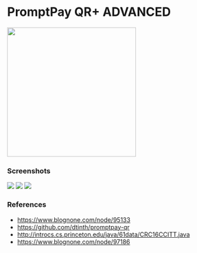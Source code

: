 # PromptPay QR+ ADVANCED

<a href='https://play.google.com/store/apps/details?id=com.diewland.android.qr_pp_40' title='Now available on Google Play'><img width='300' src='https://play.google.com/intl/en_us/badges/images/generic/en_badge_web_generic.png'></a>

### Screenshots

<img src='https://lh3.googleusercontent.com/eWLQfGI5bQ8vAsp5d4Bsl2mCEhcVY_twdbqnG4Cl397AZjoRecdrrNCQrGLlLmIL1mI=h900-rw'>
<img src='https://lh3.googleusercontent.com/sA5RaZuJbJvu_4rv-oVOJiUXRvyc8Ok4isXITuzIRRMcRd-N3_aFXOVY48yU49BZd2Y=h900-rw'>
<img src='https://lh3.googleusercontent.com/YRdcKFEx88Yx6lfi9GDPpHEyc-ifCqQ38zQ9Tuczecu-HNBNkRf2WwrG0SmH1aBtjxPf=h900-rw'>

### References
* https://www.blognone.com/node/95133
* https://github.com/dtinth/promptpay-qr
* http://introcs.cs.princeton.edu/java/61data/CRC16CCITT.java
* https://www.blognone.com/node/97186

